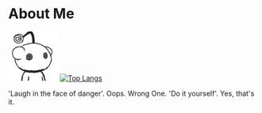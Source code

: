 # About Me

<img height='100' width='100' src='./assets/avatar.png'> [![Top Langs](https://github-readme-stats.vercel.app/api/top-langs/?username=claudiolau&layout=compact)](https://github.com/claudiolau/github-readme-stats)

'Laugh in the face of danger'. Oops. Wrong One. 'Do it yourself'. Yes, that's it.



